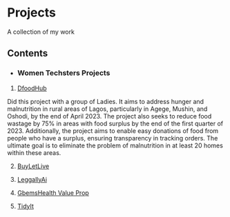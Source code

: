 # Projects
A collection of my work

## Contents

* ### Women Techsters Projects
1. [DfoodHub](https://github.com/Lizwealth/Projects/blob/main/DFOODHUB.zip)

Did this project with a group of Ladies. It aims to address hunger and malnutrition in rural areas of Lagos, particularly in Agege, Mushin, and Oshodi, by the end of April 2023. The project also seeks to reduce food wastage by 75% in areas with food surplus by the end of the first quarter of 2023. Additionally, the project aims to enable easy donations of food from people who have a surplus, ensuring transparency in tracking orders. The ultimate goal is to eliminate the problem of malnutrition in at least 20 homes within these areas.

2. [BuyLetLive]()
3. [LeggallyAi]()
4. [GbemsHealth Value Prop]()


5. [TidyIt]()
